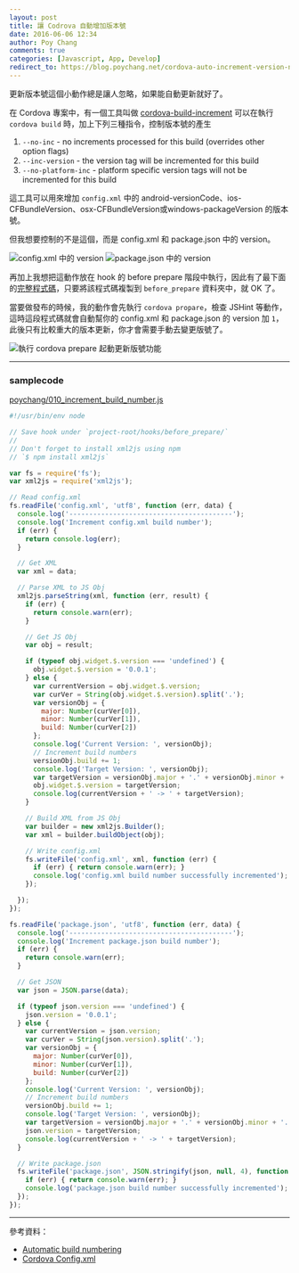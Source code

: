 ```yaml
---
layout: post
title: 讓 Codrova 自動增加版本號
date: 2016-06-06 12:34
author: Poy Chang
comments: true
categories: [Javascript, App, Develop]
redirect_to: https://blog.poychang.net/cordova-auto-increment-version-number/
---
```

更新版本號這個小動作總是讓人忽略，如果能自動更新就好了。

在 Cordova 專案中，有一個工具叫做 [cordova-build-increment](https://www.npmjs.com/package/cordova-build-increment) 可以在執行 `cordova build` 時，加上下列三種指令，控制版本號的產生

1. `--no-inc` - no increments processed for this build (overrides other option flags)
2. `--inc-version` - the version tag will be incremented for this build
3. `--no-platform-inc` - platform specific version tags will not be incremented for this build

這工具可以用來增加 `config.xml` 中的 android-versionCode、ios-CFBundleVersion、osx-CFBundleVersion或windows-packageVersion 的版本號。

但我想要控制的不是這個，而是 config.xml 和 package.json 中的 version。

![config.xml 中的 version](http://i.imgur.com/btijPgf.png)
![package.json 中的 version](http://i.imgur.com/Idq070p.png)

再加上我想把這動作放在 hook 的 before prepare 階段中執行，因此有了最下面的[完整程式碼](#samplecode)，只要將該程式碼複製到 `before_prepare` 資料夾中，就 OK 了。

當要做發布的時候，我的動作會先執行 `cordova propare`，檢查 JSHint 等動作，這時這段程式碼就會自動幫你的 config.xml 和 package.json 的 version 加 `1`，此後只有比較重大的版本更新，你才會需要手動去變更版號了。 

![執行 cordova prepare 起動更新版號功能](http://i.imgur.com/eG7FQna.png)

----------

### samplecode

[poychang/010_increment_build_number.js](https://gist.github.com/poychang/b38051ae3f2402fe7900e202afffa913)

```javascript
#!/usr/bin/env node

// Save hook under `project-root/hooks/before_prepare/`
//
// Don't forget to install xml2js using npm
// `$ npm install xml2js`

var fs = require('fs');
var xml2js = require('xml2js');

// Read config.xml
fs.readFile('config.xml', 'utf8', function (err, data) {
  console.log('-----------------------------------------');
  console.log('Increment config.xml build number');
  if (err) {
    return console.log(err);
  }

  // Get XML
  var xml = data;

  // Parse XML to JS Obj
  xml2js.parseString(xml, function (err, result) {
    if (err) {
      return console.warn(err);
    }

    // Get JS Obj
    var obj = result;

    if (typeof obj.widget.$.version === 'undefined') {
      obj.widget.$.version = '0.0.1';
    } else {
      var currentVersion = obj.widget.$.version;
      var curVer = String(obj.widget.$.version).split('.');
      var versionObj = {
        major: Number(curVer[0]),
        minor: Number(curVer[1]),
        build: Number(curVer[2])
      };
      console.log('Current Version: ', versionObj);
      // Increment build numbers
      versionObj.build += 1;
      console.log('Target Version: ', versionObj);
      var targetVersion = versionObj.major + '.' + versionObj.minor + '.' + versionObj.build;
      obj.widget.$.version = targetVersion;
      console.log(currentVersion + ' -> ' + targetVersion);
    }

    // Build XML from JS Obj
    var builder = new xml2js.Builder();
    var xml = builder.buildObject(obj);

    // Write config.xml
    fs.writeFile('config.xml', xml, function (err) {
      if (err) { return console.warn(err); }
      console.log('config.xml build number successfully incremented');
    });

  });
});

fs.readFile('package.json', 'utf8', function (err, data) {
  console.log('-----------------------------------------');
  console.log('Increment package.json build number');
  if (err) {
    return console.warn(err);
  }

  // Get JSON
  var json = JSON.parse(data);

  if (typeof json.version === 'undefined') {
    json.version = '0.0.1';
  } else {
    var currentVersion = json.version;
    var curVer = String(json.version).split('.');
    var versionObj = {
      major: Number(curVer[0]),
      minor: Number(curVer[1]),
      build: Number(curVer[2])
    };
    console.log('Current Version: ', versionObj);
    // Increment build numbers
    versionObj.build += 1;
    console.log('Target Version: ', versionObj);
    var targetVersion = versionObj.major + '.' + versionObj.minor + '.' + versionObj.build;
    json.version = targetVersion;
    console.log(currentVersion + ' -> ' + targetVersion);
  }

  // Write package.json
  fs.writeFile('package.json', JSON.stringify(json, null, 4), function (err) {
    if (err) { return console.warn(err); }
    console.log('package.json build number successfully incremented');
  });
});
```

----------

參考資料：

* [Automatic build numbering](https://forum.ionicframework.com/t/automatic-build-numbering/9283)
* [Cordova Config.xml](https://cordova.apache.org/docs/en/latest/config_ref/)